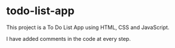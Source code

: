 # todo-list-app

This project is a To Do List App using HTML, CSS and JavaScript.

I have added comments in the code at every step.
